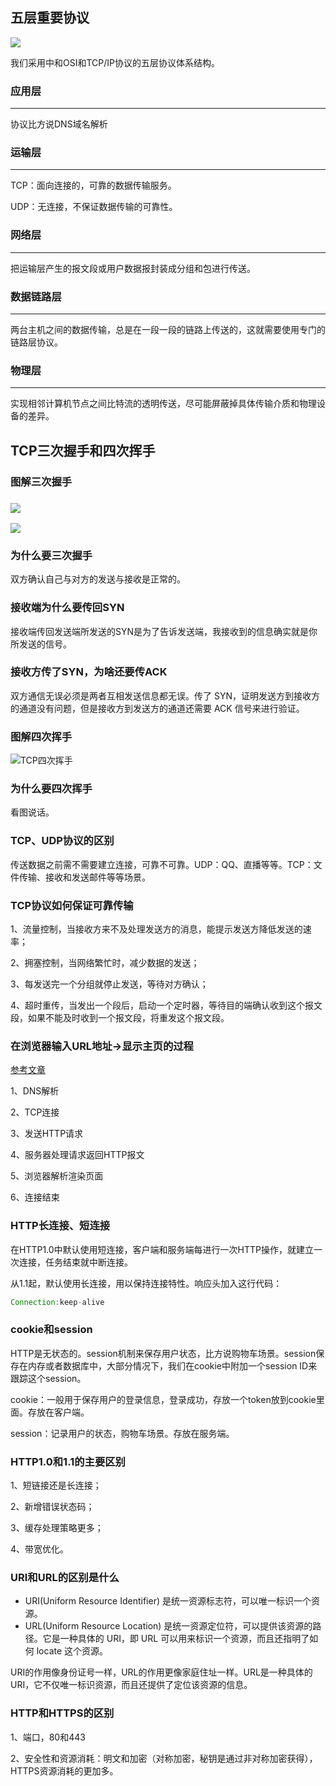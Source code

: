 ## 五层重要协议

![](https://tva1.sinaimg.cn/large/006y8mN6ly1g82cg6f57yj30hl09kaao.jpg)

我们采用中和OSI和TCP/IP协议的五层协议体系结构。

### 应用层

------

协议比方说DNS域名解析

### 运输层

------

TCP：面向连接的，可靠的数据传输服务。

UDP：无连接，不保证数据传输的可靠性。

### 网络层

------

把运输层产生的报文段或用户数据报封装成分组和包进行传送。

### 数据链路层

------

两台主机之间的数据传输，总是在一段一段的链路上传送的，这就需要使用专门的链路层协议。

### 物理层

------

实现相邻计算机节点之间比特流的透明传送，尽可能屏蔽掉具体传输介质和物理设备的差异。

## TCP三次握手和四次挥手

### 图解三次握手

### ![](https://tva1.sinaimg.cn/large/006y8mN6ly1g82cst4hdpj30o00c7mxr.jpg)

![](https://tva1.sinaimg.cn/large/006y8mN6ly1g82csy5kzyj30f20bv74c.jpg)

### 为什么要三次握手

双方确认自己与对方的发送与接收是正常的。

### 接收端为什么要传回SYN

接收端传回发送端所发送的SYN是为了告诉发送端，我接收到的信息确实就是你所发送的信号。

### 接收方传了SYN，为啥还要传ACK

双方通信无误必须是两者互相发送信息都无误。传了 SYN，证明发送方到接收方的通道没有问题，但是接收方到发送方的通道还需要 ACK 信号来进行验证。

### 图解四次挥手

![TCP四次挥手](https://my-blog-to-use.oss-cn-beijing.aliyuncs.com/2019/7/TCP%E5%9B%9B%E6%AC%A1%E6%8C%A5%E6%89%8B.png)

### 为什么要四次挥手

看图说话。

### TCP、UDP协议的区别

传送数据之前需不需要建立连接，可靠不可靠。UDP：QQ、直播等等。TCP：文件传输、接收和发送邮件等等场景。

### TCP协议如何保证可靠传输

1、流量控制，当接收方来不及处理发送方的消息，能提示发送方降低发送的速率；

2、拥塞控制，当网络繁忙时，减少数据的发送；

3、每发送完一个分组就停止发送，等待对方确认；

4、超时重传，当发出一个段后，启动一个定时器，等待目的端确认收到这个报文段，如果不能及时收到一个报文段，将重发这个报文段。

### 在浏览器输入URL地址->显示主页的过程

[参考文章](https://segmentfault.com/a/1190000006879700)

1、DNS解析

2、TCP连接

3、发送HTTP请求

4、服务器处理请求返回HTTP报文

5、浏览器解析渲染页面

6、连接结束

### HTTP长连接、短连接

在HTTP1.0中默认使用短连接，客户端和服务端每进行一次HTTP操作，就建立一次连接，任务结束就中断连接。

从1.1起，默认使用长连接，用以保持连接特性。响应头加入这行代码：

~~~java
Connection:keep-alive
~~~

### cookie和session

HTTP是无状态的。session机制来保存用户状态，比方说购物车场景。session保存在内存或者数据库中，大部分情况下，我们在cookie中附加一个session ID来跟踪这个session。

cookie：一般用于保存用户的登录信息，登录成功，存放一个token放到cookie里面。存放在客户端。

session：记录用户的状态，购物车场景。存放在服务端。

### HTTP1.0和1.1的主要区别

1、短链接还是长连接；

2、新增错误状态码；

3、缓存处理策略更多；

4、带宽优化。

### URI和URL的区别是什么

- URI(Uniform Resource Identifier) 是统一资源标志符，可以唯一标识一个资源。
- URL(Uniform Resource Location) 是统一资源定位符，可以提供该资源的路径。它是一种具体的 URI，即 URL 可以用来标识一个资源，而且还指明了如何 locate 这个资源。

URI的作用像身份证号一样，URL的作用更像家庭住址一样。URL是一种具体的URI，它不仅唯一标识资源，而且还提供了定位该资源的信息。

### HTTP和HTTPS的区别

1、端口，80和443

2、安全性和资源消耗：明文和加密（对称加密，秘钥是通过非对称加密获得），HTTPS资源消耗的更加多。

